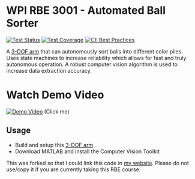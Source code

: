 # WPI RBE 3001 - Automated Ball Sorter

[![Test Status](https://github.com/google/go-github/workflows/tests/badge.svg)](https://github.com/google/go-github/actions?query=workflow%3Atests)
[![Test Coverage](https://codecov.io/gh/google/go-github/branch/master/graph/badge.svg)](https://codecov.io/gh/google/go-github)
[![CII Best Practices](https://bestpractices.coreinfrastructure.org/projects/796/badge)](https://bestpractices.coreinfrastructure.org/projects/796)

A [3-DOF arm](https://github.com/Hephaestus-Arm/HephaestusArm2) that can autonomously sort balls into different color piles.
Uses state machines to increase reliability which allows for fast and truly autonomous operation.
A robust computer vision algorithm is used to increase data extraction accuracy.

# Watch Demo Video
[![Demo Video](https://i.ibb.co/FgPscT3/RBE3001-Final-Poster.jpg)](https://youtu.be/mX2VU0o5paU)
(Click me)

## Usage ##

- Build and setup this [3-DOF arm](https://github.com/Hephaestus-Arm/HephaestusArm2)
- Download MATLAB and install the Computer Vision Toolkit

This was forked so that I could link this code in [my website](https://jasonmartino.wixsite.com/info). Please do not use/copy it if you are currently taking this RBE course.
